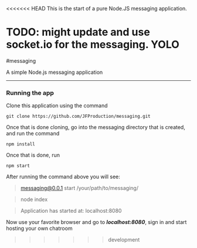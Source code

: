 <<<<<<< HEAD
This is the start of a pure Node.JS messaging application.

TODO: might update and use socket.io for the messaging. YOLO
=======
#messaging

A simple Node.js messaging application

---

### Running the app
Clone this application using the command

	git clone https://github.com/JFProduction/messaging.git

Once that is done cloning, go into the messaging directory that is created, and run the command

    npm install
  
Once that is done, run
       
	npm start

After running the command above you will see: 
> messaging@0.0.1 start /your/path/to/messaging/

> node index

> Application has started at: localhost:8080

Now use your favorite browser and go to ***localhost:8080***, sign in and start hosting your own chatroom
>>>>>>> development
